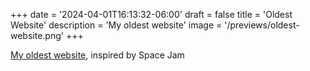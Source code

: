 +++
date = '2024-04-01T16:13:32-06:00'
draft = false
title = 'Oldest Website'
description = 'My oldest website'
image = '/previews/oldest-website.png'
+++ 

[My oldest website](https://EricSpencer00.github.io/oldest-site), inspired by Space Jam
